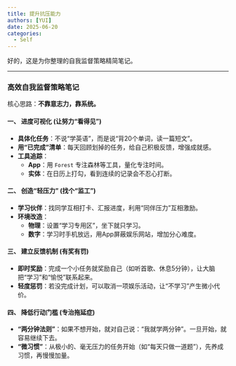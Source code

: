 ```yaml
---
title: 提升抗压能力
authors: [YUI]
date: 2025-06-20
categories:
  - Self
---
```

好的，这是为你整理的自我监督策略精简笔记。

---

### **高效自我监督策略笔记**

核心思路：**不靠意志力，靠系统。**

#### **一、 进度可视化 (让努力“看得见”)**

- **具体化任务**：不说“学英语”，而是说“背20个单词，读一篇短文”。
- **用“已完成”清单**：每天回顾划掉的任务，给自己积极反馈，增强成就感。
- **工具追踪**：
    - **App**：用 `Forest` 专注森林等工具，量化专注时间。
    - **实体**：在日历上打勾，看到连续的记录会不忍心打断。

#### **二、 创造“轻压力” (找个“监工”)**

- **学习伙伴**：找同学互相打卡、汇报进度，利用“同伴压力”互相激励。
- **环境改造**：
    - **物理**：设置“学习专用区”，坐下就只学习。
    - **数字**：学习时手机放远，用App屏蔽娱乐网站，增加分心难度。

#### **三、 建立反馈机制 (有奖有罚)**

- **即时奖励**：完成一个小任务就奖励自己（如听首歌、休息5分钟），让大脑把“学习”和“愉悦”联系起来。
- **轻度惩罚**：若没完成计划，可以取消一项娱乐活动，让“不学习”产生微小代价。

#### **四、 降低行动门槛 (专治拖延症)**

- **“两分钟法则”**：如果不想开始，就对自己说：“我就学两分钟”。一旦开始，就容易继续下去。
- **“微习惯”**：从极小的、毫无压力的任务开始（如“每天只做一道题”），先养成习惯，再慢慢加量。